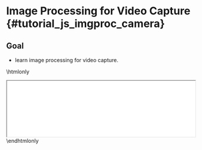 Image Processing for Video Capture {#tutorial_js_imgproc_camera}
==================================

Goal
----

-   learn image processing for video capture.


\htmlonly
<iframe src="../../js_imgproc_camera.html" width="100%"
        onload="this.style.height=this.contentDocument.body.scrollHeight +'px';">
</iframe>
\endhtmlonly